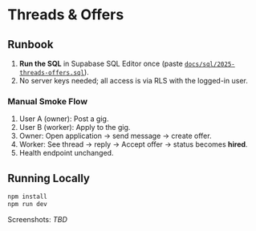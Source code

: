 # Threads & Offers

## Runbook

1. **Run the SQL** in Supabase SQL Editor once (paste [`docs/sql/2025-threads-offers.sql`](./sql/2025-threads-offers.sql)).
2. No server keys needed; all access is via RLS with the logged-in user.

### Manual Smoke Flow

1. User A (owner): Post a gig.
2. User B (worker): Apply to the gig.
3. Owner: Open application → send message → create offer.
4. Worker: See thread → reply → Accept offer → status becomes **hired**.
5. Health endpoint unchanged.

## Running Locally

```bash
npm install
npm run dev
```

Screenshots: _TBD_
